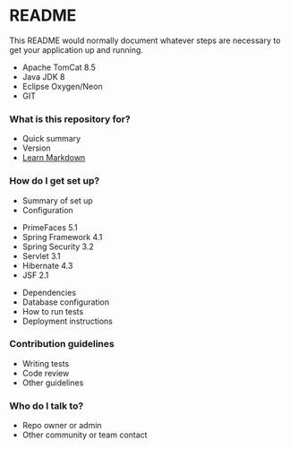 # README #

This README would normally document whatever steps are necessary to get your application up and running.

- Apache TomCat 8.5
- Java JDK 8
- Eclipse Oxygen/Neon
- GIT 

### What is this repository for? ###

* Quick summary
* Version
* [Learn Markdown](https://bitbucket.org/tutorials/markdowndemo)

### How do I get set up? ###

* Summary of set up
* Configuration

- PrimeFaces 5.1
- Spring Framework 4.1 
- Spring Security 3.2 
- Servlet 3.1 
- Hibernate 4.3 
- JSF 2.1

* Dependencies
* Database configuration
* How to run tests
* Deployment instructions

### Contribution guidelines ###

* Writing tests
* Code review
* Other guidelines

### Who do I talk to? ###

* Repo owner or admin
* Other community or team contact